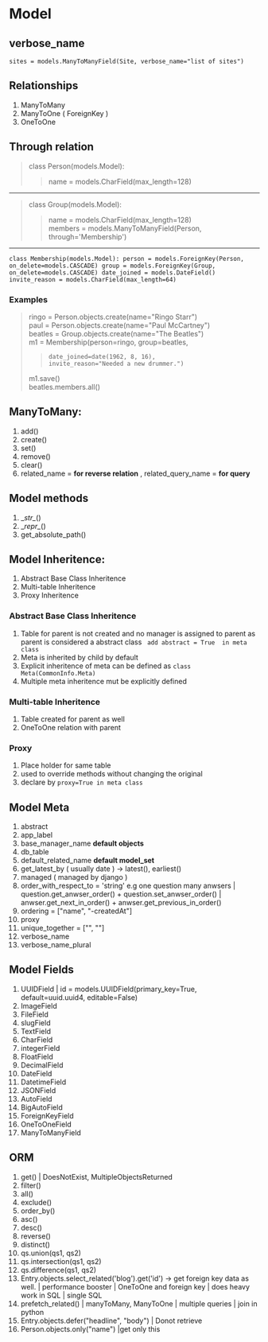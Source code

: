 # Model
## verbose_name
`sites = models.ManyToManyField(Site, verbose_name="list of sites")`
## Relationships
1. ManyToMany
2. ManyToOne ( ForeignKey )
3. OneToOne

## Through relation

> class Person(models.Model):
>>    name = models.CharField(max_length=128)
___
>class Group(models.Model):
>>    name = models.CharField(max_length=128)\
>>    members = models.ManyToManyField(Person,        through='Membership')
___
`class Membership(models.Model):
    person = models.ForeignKey(Person, on_delete=models.CASCADE)
    group = models.ForeignKey(Group, on_delete=models.CASCADE)
    date_joined = models.DateField()
    invite_reason = models.CharField(max_length=64)
`

### Examples
> ringo = Person.objects.create(name="Ringo Starr")\
> paul = Person.objects.create(name="Paul McCartney")\
> beatles = Group.objects.create(name="The Beatles")\
> m1 = Membership(person=ringo, group=beatles,
>>     date_joined=date(1962, 8, 16),
>>     invite_reason="Needed a new drummer.")
> m1.save()\
> beatles.members.all()

## ManyToMany:
1. add()
2. create()
3. set()
4. remove()
5. clear()
4. related_name = **for reverse relation** , related_query_name = **for query**

## Model methods
1. \__str\__()
2. \__repr\__()
3. get_absolute_path()

## Model Inheritence:
1. Abstract Base Class Inheritence
2. Multi-table Inheritence
3. Proxy Inheritence

### Abstract Base Class Inheritence
1. Table for parent is not created and no manager is assigned to parent as parent is considered a abstract class
` add abstract = True  in meta class`
2. Meta is inherited by child by default
3. Explicit inheritence of meta can be defined as `class Meta(CommonInfo.Meta)`
4. Multiple meta inheritence mut be explicitly defined
### Multi-table Inheritence
1. Table created for parent as well
2. OneToOne relation with parent
### Proxy
1. Place holder for same table
2. used to override methods without changing the original
3. declare by ` proxy=True in meta class `

## Model Meta
1. abstract
2. app_label
3. base_manager_name **default objects**
4. db_table
5. default_related_name **default model_set**
6. get_latest_by ( usually date ) -> latest(), earliest()
7. managed ( managed by django )
8. order_with_respect_to = 'string' e.g one question many anwsers | question.get_anwser_order() + question.set_anwser_order() | anwser.get_next_in_order() + anwser.get_previous_in_order()
9. ordering = ["name", "-createdAt"]
10. proxy
11. unique_together = ["", ""]
12. verbose_name
13. verbose_name_plural

## Model Fields
1. UUIDField | id = models.UUIDField(primary_key=True, default=uuid.uuid4, editable=False)
2. ImageField
3. FileField
4. slugField
5. TextField
6. CharField
7. integerField
8. FloatField
9. DecimalField
10. DateField
11. DatetimeField
12. JSONField
13. AutoField
14. BigAutoField
15. ForeignKeyField
16. OneToOneField
17. ManyToManyField

## ORM
1. get() | DoesNotExist, MultipleObjectsReturned
2. filter()
3. all()
4. exclude()
5. order_by()
6. asc()
7. desc()
8. reverse()
9. distinct()
10. qs.union(qs1, qs2)
11. qs.intersection(qs1, qs2)
12. qs.difference(qs1, qs2)
13. Entry.objects.select_related('blog').get('id') -> get foreign key data as well. | performance booster | OneToOne and foreign key | does heavy work in SQL | single SQL
14. prefetch_related() | manyToMany, ManyToOne | multiple queries | join in python
15. Entry.objects.defer("headline", "body") | Donot retrieve
16. Person.objects.only("name") |get only this

